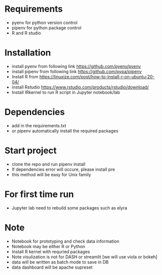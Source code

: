 # Requirements
- pyenv for python version control 
- pipenv for python package control
- R and R studio

# Installation
- install pyenv from following link https://github.com/pyenv/pyenv
- install pipenv from following link https://github.com/pypa/pipenv
- Install R from https://linuxize.com/post/how-to-install-r-on-ubuntu-20-04/
- install Rstudio https://www.rstudio.com/products/rstudio/download/
- Install IRkernel to run R script in Jupyter notebook/lab

# Dependencies
- add in the requirements.txt 
- or pipenv automatically install the required packages

# Start project
- clone the repo and run pipenv install
- If dependencies error will occure, please install pre
- this method will be easy for Unix family

# For first time run
- Jupyter lab need to rebuild some packages such as elyra


# Note
- Notebook for prototyping and check data information
- Notebook may be either R or Python 
- Install R kernel with requried packages
- Note visulization is not for DASH or streamlit [we will use viola or bokeh]
- data will be written as batch mode to save in DB
- data dashboard will be apache supreset

